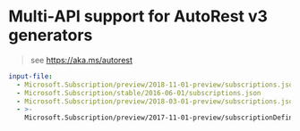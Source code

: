 # Multi-API support for AutoRest v3 generators

> see https://aka.ms/autorest

``` yaml $(enable-multi-api)
input-file:
  - Microsoft.Subscription/preview/2018-11-01-preview/subscriptions.json
  - Microsoft.Subscription/stable/2016-06-01/subscriptions.json
  - Microsoft.Subscription/preview/2018-03-01-preview/subscriptions.json
  - >-
    Microsoft.Subscription/preview/2017-11-01-preview/subscriptionDefinitions.json
```
